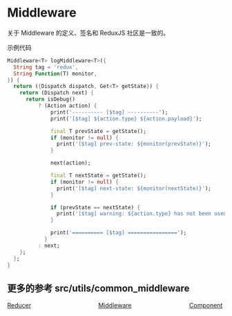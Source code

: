 # Middleware

关于 Middleware 的定义、签名和 ReduxJS 社区是一致的。

示例代码

```dart
Middleware<T> logMiddleware<T>({
  String tag = 'redux',
  String Function(T) monitor,
}) {
  return ({Dispatch dispatch, Get<T> getState}) {
    return (Dispatch next) {
      return isDebug()
          ? (Action action) {
              print('---------- [$tag] ----------');
              print('[$tag] ${action.type} ${action.payload}');

              final T prevState = getState();
              if (monitor != null) {
                print('[$tag] prev-state: ${monitor(prevState)}');
              }

              next(action);

              final T nextState = getState();
              if (monitor != null) {
                print('[$tag] next-state: ${monitor(nextState)}');
              }

              if (prevState == nextState) {
                print('[$tag] warning: ${action.type} has not been used.');
              }

              print('========== [$tag] ================');
            }
          : next;
    };
  };
}
```

更多的参考 src/utils/common_middleware
---
<div style="width:100%;height:40px;">
    <a style="width:33%;float:left;" href="./reducer-cn.md">Reducer</a>
    <a style="width:33%;float:left;text-align:center;" href="./middleware-cn.md">Middleware</a>
    <a style="width:33%;float:left;text-align:right;" href="./Component-cn.md">Component</a>
</div>